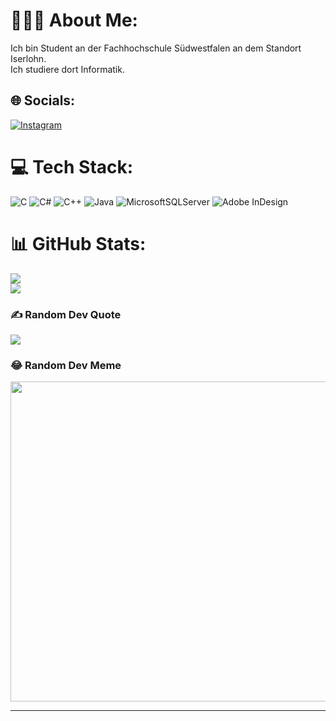 # 👨🏼‍💻 About Me:
Ich bin Student an der Fachhochschule Südwestfalen an dem Standort Iserlohn.<br>Ich studiere dort Informatik.


## 🌐 Socials:
[![Instagram](https://img.shields.io/badge/Instagram-%23E4405F.svg?logo=Instagram&logoColor=white)](https://instagram.com/julian.mxmln.tms) 

# 💻 Tech Stack:
![C](https://img.shields.io/badge/c-%2300599C.svg?style=for-the-badge&logo=c&logoColor=white) ![C#](https://img.shields.io/badge/c%23-%23239120.svg?style=for-the-badge&logo=c-sharp&logoColor=white) ![C++](https://img.shields.io/badge/c++-%2300599C.svg?style=for-the-badge&logo=c%2B%2B&logoColor=white) ![Java](https://img.shields.io/badge/java-%23ED8B00.svg?style=for-the-badge&logo=java&logoColor=white) ![MicrosoftSQLServer](https://img.shields.io/badge/Microsoft%20SQL%20Sever-CC2927?style=for-the-badge&logo=microsoft%20sql%20server&logoColor=white) ![Adobe InDesign](https://img.shields.io/badge/Adobe%20InDesign-49021F?style=for-the-badge&logo=adobeindesign&logoColor=white)
# 📊 GitHub Stats:
![](https://github-readme-stats.vercel.app/api?username=TomsaJ&theme=dark&hide_border=false&include_all_commits=true&count_private=true)<br/>
![](https://github-readme-streak-stats.herokuapp.com/?user=TomsaJ&theme=dark&hide_border=false)<br/>
<!--![](https://github-readme-stats.vercel.app/api/top-langs/?username=TomsaJ&theme=dark&hide_border=false&include_all_commits=true&count_private=true&layout=compact)-->

<!--## 🏆 GitHub Trophies-->
<!--![](https://github-profile-trophy.vercel.app/?username=TomsaJ&theme=radical&no-frame=false&no-bg=true&margin-w=4)-->

### ✍️ Random Dev Quote
![](https://quotes-github-readme.vercel.app/api?type=horizontal&theme=radical)

### 😂 Random Dev Meme
<img src="[https://random-memer.herokuapp.com/](https://codingbootcamps.io/wp-content/uploads/m2.png)" width="512px"/>

---
<!--[![](https://visitcount.itsvg.in/api?id=TomsaJ&icon=0&color=0)](https://visitcount.itsvg.in)-->

<!-- Proudly created with GPRM ( https://gprm.itsvg.in ) -->

